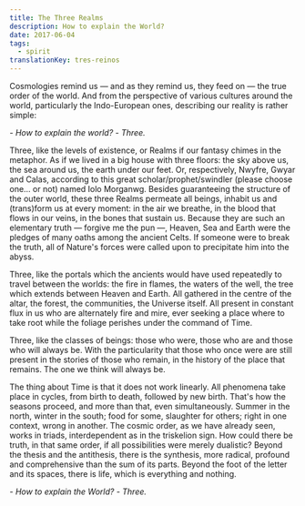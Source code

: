 ```yaml
---
title: The Three Realms
description: How to explain the World?
date: 2017-06-04
tags:
  - spirit
translationKey: tres-reinos
---
```


Cosmologies remind us — and as they remind us, they feed on — the true order of the world. And from the perspective of various cultures around the world, particularly the Indo-European ones, describing our reality is rather simple:

*- How to explain the world?*
*- Three.*

Three, like the levels of existence, or Realms if our fantasy chimes in the metaphor. As if we lived in a big house with three floors: the sky above us, the sea around us, the earth under our feet. Or, respectively, Nwyfre, Gwyar and Calas, according to this great scholar/prophet/swindler (please choose one… or not) named Iolo Morganwg. Besides guaranteeing the structure of the outer world, these three Realms permeate all beings, inhabit us and (trans)form us at every moment: in the air we breathe, in the blood that flows in our veins, in the bones that sustain us. Because they are such an elementary truth — forgive me the pun —, Heaven, Sea and Earth were the pledges of many oaths among the ancient Celts. If someone were to break the truth, all of Nature's forces were called upon to precipitate him into the abyss.

Three, like the portals which the ancients would have used repeatedly to travel between the worlds: the fire in flames, the waters of the well, the tree which extends between Heaven and Earth. All gathered in the centre of the altar, the forest, the communities, the Universe itself. All present in constant flux in us who are alternately fire and mire, ever seeking a place where to take root while the foliage perishes under the command of Time.

Three, like the classes of beings: those who were, those who are and those who will always be. With the particularity that those who once were are still present in the stories of those who remain, in the history of the place that remains. The one we think will always be.

The thing about Time is that it does not work linearly. All phenomena take place in cycles, from birth to death, followed by new birth. That's how the seasons proceed, and more than that, even simultaneously. Summer in the north, winter in the south; food for some, slaughter for others; right in one context, wrong in another. The cosmic order, as we have already seen, works in triads, interdependent as in the triskelion sign. How could there be truth, in that same order, if all possibilities were merely dualistic? Beyond the thesis and the antithesis, there is the synthesis, more radical, profound and comprehensive than the sum of its parts. Beyond the foot of the letter and its spaces, there is life, which is everything and nothing.

*- How to explain the World?*
*- Three.*
